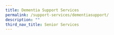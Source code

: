 ```yaml
---
title: Dementia Support Services
permalink: /support-services/dementiasupport/
description: ""
third_nav_title: Senior Services
---
```


